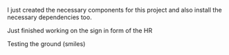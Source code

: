 I just created the necessary components for this project and also install the necessary dependencies too.

<!-- ----------------------------------------- SECOND PUSH --------------------------------------------- -->

Just finished working on the sign in form of the HR

<!-- ----------------------------------------- THIRD PUSH --------------------------------------------- -->

Testing the ground (smiles)

